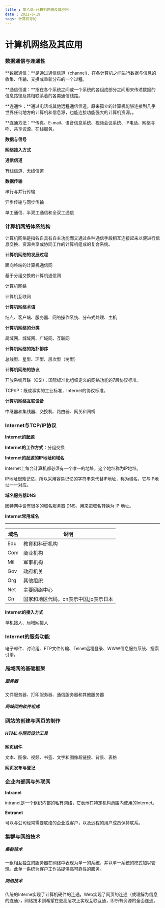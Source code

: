 ```yaml
---
title : 第八章-计算机网络及其应用
date : 2021-6-19
tags: 计算机导论 
---
```




# 计算机网络及其应用

### 数据通信与连通性

**数据通信：**是通过通信信道（channel)，在各计算机之间进行数据与信息的收集、传输、交换或重新分布的一个过程。

**通信信道：**指在各个系统之间或一个系统的各组成部分之间用来传递数据的信息路径及其相联系着的各类通信线路。

**连通性：**通过电话或其他远程通信信道，原来孤立的计算机能够连接到几乎世界任何地方的计算机和信息源，也能连接功能强大的计算机资源。。

**连通方法：**传真、E-mail、语音信息系统、视频会议系统、IP电话、网络寻呼、共享资源、在线服务。

**数据与信号**

**网络接入方式**

**通信信道**

有线信道、无线信道

**数据传输**

串行与并行传输

异步传输与同步传输

单工通信、半双工通信和全双工通信



### 计算机网络体系结构

计算机网络是指各自具有自主功能而又通过各种通信手段相互连接起来以便进行信息交换、资源共享或协同工作的计算机组成的复合系统。

**计算机网络的发展过程**

面向终端的计算机通信网

基于分组交换的计算机通信网

计算机网络

计算机互联网

**计算机网络术语**

结点、客户端、服务器、网络操作系统、分布式处理、主机

**计算机网络的分类**

局域网、城域网、广域网、互联网

**计算机网络的拓扑排序**

总线型、星型、环型、层次型（树型）

**计算机网络的协议**

开放系统互联（OSI)：国际标准化组织定义的网络功能的7层协议标准。

TCP/IP：既成事实的工业标准，Internet的协议标准。

**计算机网络互联设备**

中继器和集线器、交换机、路由器、网关和网桥



### Internet与TCP/IP协议

**Internet的起源**

**Internet的工作方式**：分组交换

**Internet的起源的IP地址和域名**

Internet上每台计算机都必须有一个唯一的地址，这个地址称为IP地址。

IP地址很难记忆，所以采用容易记忆的字符串来代替IP地址，称为域名，它与IP地址一一对应。

**域名服务器DNS**

因特网中设有很多的域名服务器 DNS，用来把域名转换为 IP 地址。

**Internet常用域名**

----

| 域名 | 说明                                  |
| ---- | ------------------------------------- |
| Edu  | 教育和科研机构                        |
| Com  | 商业机构                              |
| Mil  | 军事机构                              |
| Gov  | 政府机关                              |
| Org  | 其他组织                              |
| Net  | 主要网络中心                          |
| Cn   | 国家和地区代码，cn表示中国,jp表示日本 |

**Internet的接入方式**

单机接入、局域网接入



### Internet的服务功能

电子邮件、讨论组、FTP文件传输、Telnet远程登录、WWW信息服务系统、搜索引擎。



### 局域网的基础框架

##### 服务器

文件服务器、打印服务器、通信服务器和其他服务器

##### 局域网的软件组成



### 网站的创建与网页的制作

##### HTML与网页设计工具

**网页组件**

文本、图像、视频、书签、文字和图像超链接、背景、表格

**网页发布与登记**



### 企业内部网与外联网

**Intranet**

intranet是一个组织内部的私有网络，它表示在特定机构范围内使用的Internet。

**Extranet**

可以与公司经常需要联络的企业或客户，以及远程的用户成员保持联系。



### 集群与网络技术

##### 集群技术

一组相互独立的服务器在网络中表现为单一的系统，并以单一系统的模式加以管理。此单一系统为客户工作站提供高可靠性的服务。

##### 网络技术

传统的Interne实现了计算机硬件的连通，Web实现了网页的连通（或理解为信息的连通），网格技术则希望在更高层次上实现互联互通，即所有资源的全面连通。


